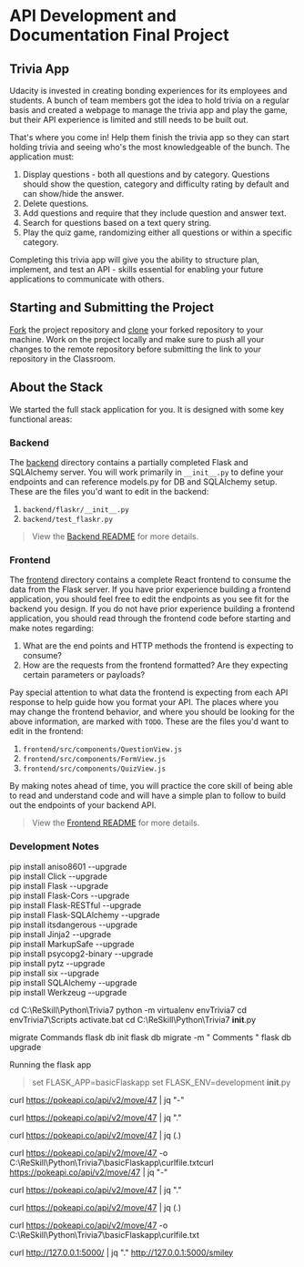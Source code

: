 # API Development and Documentation Final Project

## Trivia App

Udacity is invested in creating bonding experiences for its employees and students. A bunch of team members got the idea to hold trivia on a regular basis and created a webpage to manage the trivia app and play the game, but their API experience is limited and still needs to be built out.

That's where you come in! Help them finish the trivia app so they can start holding trivia and seeing who's the most knowledgeable of the bunch. The application must:

1. Display questions - both all questions and by category. Questions should show the question, category and difficulty rating by default and can show/hide the answer.
2. Delete questions.
3. Add questions and require that they include question and answer text.
4. Search for questions based on a text query string.
5. Play the quiz game, randomizing either all questions or within a specific category.

Completing this trivia app will give you the ability to structure plan, implement, and test an API - skills essential for enabling your future applications to communicate with others.

## Starting and Submitting the Project

[Fork](https://help.github.com/en/articles/fork-a-repo) the project repository and [clone](https://help.github.com/en/articles/cloning-a-repository) your forked repository to your machine. Work on the project locally and make sure to push all your changes to the remote repository before submitting the link to your repository in the Classroom.

## About the Stack

We started the full stack application for you. It is designed with some key functional areas:

### Backend

The [backend](./backend/README.md) directory contains a partially completed Flask and SQLAlchemy server. You will work primarily in `__init__.py` to define your endpoints and can reference models.py for DB and SQLAlchemy setup. These are the files you'd want to edit in the backend:

1. `backend/flaskr/__init__.py`
2. `backend/test_flaskr.py`

> View the [Backend README](./backend/README.md) for more details.

### Frontend

The [frontend](./frontend/README.md) directory contains a complete React frontend to consume the data from the Flask server. If you have prior experience building a frontend application, you should feel free to edit the endpoints as you see fit for the backend you design. If you do not have prior experience building a frontend application, you should read through the frontend code before starting and make notes regarding:

1. What are the end points and HTTP methods the frontend is expecting to consume?
2. How are the requests from the frontend formatted? Are they expecting certain parameters or payloads?

Pay special attention to what data the frontend is expecting from each API response to help guide how you format your API. The places where you may change the frontend behavior, and where you should be looking for the above information, are marked with `TODO`. These are the files you'd want to edit in the frontend:

1. `frontend/src/components/QuestionView.js`
2. `frontend/src/components/FormView.js`
3. `frontend/src/components/QuizView.js`

By making notes ahead of time, you will practice the core skill of being able to read and understand code and will have a simple plan to follow to build out the endpoints of your backend API.

> View the [Frontend README](./frontend/README.md) for more details.


### Development Notes 

pip install aniso8601 --upgrade  
pip install Click --upgrade  
pip install Flask --upgrade  
pip install Flask-Cors --upgrade  
pip install Flask-RESTful --upgrade  
pip install Flask-SQLAlchemy --upgrade  
pip install itsdangerous --upgrade  
pip install Jinja2 --upgrade  
pip install MarkupSafe --upgrade  
pip install psycopg2-binary --upgrade  
pip install pytz --upgrade  
pip install six --upgrade  
pip install SQLAlchemy --upgrade  
pip install Werkzeug --upgrade  

cd C:\ReSkill\Python\Trivia7
python -m virtualenv envTrivia7
cd envTrivia7\Scripts
activate.bat
cd C:\ReSkill\Python\Trivia7
__init__.py		
		
 migrate Commands
  flask db init
  flask db migrate -m " Comments "
  flask db upgrade

Running the flask app

> set FLASK_APP=basicFlaskapp
> set FLASK_ENV=development
> __init__.py

curl https://pokeapi.co/api/v2/move/47 | jq "-"

curl https://pokeapi.co/api/v2/move/47 | jq "."

curl https://pokeapi.co/api/v2/move/47 | jq (.)

curl https://pokeapi.co/api/v2/move/47 -o C:\ReSkill\Python\Trivia7\basicFlaskapp\curlfile.txtcurl https://pokeapi.co/api/v2/move/47 | jq "-"

curl https://pokeapi.co/api/v2/move/47 | jq "."

curl https://pokeapi.co/api/v2/move/47 | jq (.)

curl https://pokeapi.co/api/v2/move/47 -o C:\ReSkill\Python\Trivia7\basicFlaskapp\curlfile.txt

curl http://127.0.0.1:5000/  | jq "."
http://127.0.0.1:5000/smiley